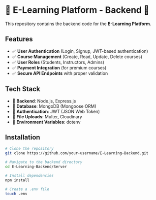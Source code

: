# 🚀 E-Learning Platform - Backend 🚀

This repository contains the backend code for the **E-Learning Platform**.

## Features
- ✅ **User Authentication** (Login, Signup, JWT-based authentication)
- ✅ **Course Management** (Create, Read, Update, Delete courses)
- ✅ **User Roles** (Students, Instructors, Admins)
- ✅ **Payment Integration** (for premium courses)
- ✅ **Secure API Endpoints** with proper validation

## Tech Stack
- 🔹 **Backend**: Node.js, Express.js
- 🔹 **Database**: MongoDB (Mongoose ORM)
- 🔹 **Authentication**: JWT (JSON Web Token)
- 🔹 **File Uploads**: Multer, Cloudinary
- 🔹 **Environment Variables**: dotenv

## Installation
```sh
# Clone the repository
git clone https://github.com/your-username/E-Learning-Backend.git

# Navigate to the backend directory
cd E-Learning-Backend/Server

# Install dependencies
npm install

# Create a .env file
touch .env

